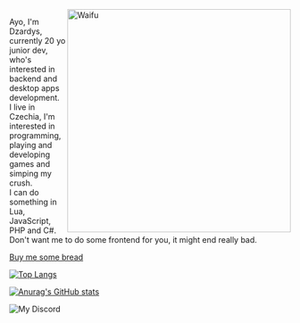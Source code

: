 <img align="right" alt="Waifu" width="400" src="https://c.tenor.com/l7PZ-vCq4FsAAAAC/rias-gremory-highschool-dxd.gif">

Ayo, I'm Dzardys, currently 20 yo junior dev, who's interested in backend and desktop apps development.<br>
I live in Czechia, I'm interested in programming, playing and developing games and simping my crush.<br>
I can do something in Lua, JavaScript, PHP and C#. Don't want me to do some frontend for you, it might end really bad.<br>
                                                                                                      
<a href="https://paypal.me/dzardysdev" target="blank">Buy me some bread</a>
<br>
                                                                                                      
[![Top Langs](https://github-readme-stats.vercel.app/api/top-langs/?username=Dzardys&layout=compact)](https://github.com/anuraghazra/github-readme-stats)

[![Anurag's GitHub stats](https://github-readme-stats.vercel.app/api?username=Dzardys&theme=dark)](https://github.com/anuraghazra/github-readme-stats)

![My Discord](https://discord-readme-badge.vercel.app/api?id=523468146183634971)

